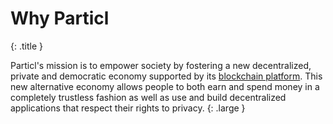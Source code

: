 # Why Particl
{: .title }

Particl's mission is to empower society by fostering a new decentralized, private and democratic economy supported by its [blockchain platform]({{site.baseurl}}/coin-specifications/ "Read more about PART specifications"). This new alternative economy allows people to both earn and spend money in a completely trustless fashion as well as use and build decentralized applications that respect their rights to privacy.
{: .large }